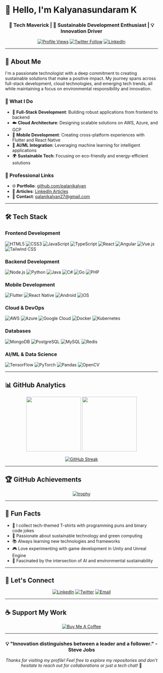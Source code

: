 # 👋 Hello, I'm Kalyanasundaram K

<div align="center">
  
### 🚀 Tech Maverick | 🌱 Sustainable Development Enthusiast | 💡 Innovation Driver

[![Profile Views](https://komarev.com/ghpvc/?username=palanikalyan&label=Profile%20Views&color=0e75b6&style=flat-square)](https://github.com/palanikalyan)
[![Twitter Follow](https://img.shields.io/twitter/follow/kalyan1727?logo=twitter&style=flat-square&color=1DA1F2)](https://twitter.com/kalyan1727)
[![LinkedIn](https://img.shields.io/badge/-LinkedIn-0077B5?style=flat-square&logo=linkedin&logoColor=white)](https://linkedin.com/in/kalyan27)

</div>

---

## 🎯 About Me

I'm a passionate technologist with a deep commitment to creating sustainable solutions that make a positive impact. My journey spans across full-stack development, cloud technologies, and emerging tech trends, all while maintaining a focus on environmental responsibility and innovation.

### 🌟 What I Do
- 🔧 **Full-Stack Development**: Building robust applications from frontend to backend
- ☁️ **Cloud Architecture**: Designing scalable solutions on AWS, Azure, and GCP
- 📱 **Mobile Development**: Creating cross-platform experiences with Flutter and React Native
- 🤖 **AI/ML Integration**: Leveraging machine learning for intelligent applications
- 🌍 **Sustainable Tech**: Focusing on eco-friendly and energy-efficient solutions

### 💼 Professional Links
- 🌐 **Portfolio**: [github.com/palanikalyan](https://github.com/palanikalyan)
- 📝 **Articles**: [LinkedIn Articles](https://www.linkedin.com/in/kalyan27/)
- 📧 **Contact**: [palanikalyan27@gmail.com](mailto:palanikalyan27@gmail.com)

---

## 🛠️ Tech Stack

### Frontend Development
![HTML5](https://img.shields.io/badge/HTML5-E34F26?style=flat-square&logo=html5&logoColor=white)
![CSS3](https://img.shields.io/badge/CSS3-1572B6?style=flat-square&logo=css3&logoColor=white)
![JavaScript](https://img.shields.io/badge/JavaScript-F7DF1E?style=flat-square&logo=javascript&logoColor=black)
![TypeScript](https://img.shields.io/badge/TypeScript-3178C6?style=flat-square&logo=typescript&logoColor=white)
![React](https://img.shields.io/badge/React-61DAFB?style=flat-square&logo=react&logoColor=black)
![Angular](https://img.shields.io/badge/Angular-DD0031?style=flat-square&logo=angular&logoColor=white)
![Vue.js](https://img.shields.io/badge/Vue.js-4FC08D?style=flat-square&logo=vue.js&logoColor=white)
![Tailwind CSS](https://img.shields.io/badge/Tailwind_CSS-38B2AC?style=flat-square&logo=tailwind-css&logoColor=white)

### Backend Development
![Node.js](https://img.shields.io/badge/Node.js-339933?style=flat-square&logo=node.js&logoColor=white)
![Python](https://img.shields.io/badge/Python-3776AB?style=flat-square&logo=python&logoColor=white)
![Java](https://img.shields.io/badge/Java-ED8B00?style=flat-square&logo=java&logoColor=white)
![C#](https://img.shields.io/badge/C%23-239120?style=flat-square&logo=c-sharp&logoColor=white)
![Go](https://img.shields.io/badge/Go-00ADD8?style=flat-square&logo=go&logoColor=white)
![PHP](https://img.shields.io/badge/PHP-777BB4?style=flat-square&logo=php&logoColor=white)

### Mobile Development
![Flutter](https://img.shields.io/badge/Flutter-02569B?style=flat-square&logo=flutter&logoColor=white)
![React Native](https://img.shields.io/badge/React_Native-61DAFB?style=flat-square&logo=react&logoColor=black)
![Android](https://img.shields.io/badge/Android-3DDC84?style=flat-square&logo=android&logoColor=white)
![iOS](https://img.shields.io/badge/iOS-000000?style=flat-square&logo=ios&logoColor=white)

### Cloud & DevOps
![AWS](https://img.shields.io/badge/AWS-232F3E?style=flat-square&logo=amazon-aws&logoColor=white)
![Azure](https://img.shields.io/badge/Azure-0078D4?style=flat-square&logo=microsoft-azure&logoColor=white)
![Google Cloud](https://img.shields.io/badge/Google_Cloud-4285F4?style=flat-square&logo=google-cloud&logoColor=white)
![Docker](https://img.shields.io/badge/Docker-2496ED?style=flat-square&logo=docker&logoColor=white)
![Kubernetes](https://img.shields.io/badge/Kubernetes-326CE5?style=flat-square&logo=kubernetes&logoColor=white)

### Databases
![MongoDB](https://img.shields.io/badge/MongoDB-47A248?style=flat-square&logo=mongodb&logoColor=white)
![PostgreSQL](https://img.shields.io/badge/PostgreSQL-336791?style=flat-square&logo=postgresql&logoColor=white)
![MySQL](https://img.shields.io/badge/MySQL-4479A1?style=flat-square&logo=mysql&logoColor=white)
![Redis](https://img.shields.io/badge/Redis-DC382D?style=flat-square&logo=redis&logoColor=white)

### AI/ML & Data Science
![TensorFlow](https://img.shields.io/badge/TensorFlow-FF6F00?style=flat-square&logo=tensorflow&logoColor=white)
![PyTorch](https://img.shields.io/badge/PyTorch-EE4C2C?style=flat-square&logo=pytorch&logoColor=white)
![Pandas](https://img.shields.io/badge/Pandas-150458?style=flat-square&logo=pandas&logoColor=white)
![OpenCV](https://img.shields.io/badge/OpenCV-5C3EE8?style=flat-square&logo=opencv&logoColor=white)

---

## 📊 GitHub Analytics

<div align="center">
  
<img height="180em" src="https://github-readme-stats.vercel.app/api?username=palanikalyan&show_icons=true&theme=tokyonight&include_all_commits=true&count_private=true"/>
<img height="180em" src="https://github-readme-stats.vercel.app/api/top-langs/?username=palanikalyan&layout=compact&langs_count=8&theme=tokyonight"/>

</div>

<div align="center">
  
[![GitHub Streak](https://github-readme-streak-stats.herokuapp.com/?user=palanikalyan&theme=tokyonight)](https://git.io/streak-stats)

</div>

---

## 🏆 GitHub Achievements

<div align="center">
  
[![trophy](https://github-profile-trophy.vercel.app/?username=palanikalyan&theme=tokyonight&row=1&column=7)](https://github.com/ryo-ma/github-profile-trophy)

</div>

---

## 🎨 Fun Facts

- 🎯 I collect tech-themed T-shirts with programming puns and binary code jokes
- 🌱 Passionate about sustainable technology and green computing
- 📚 Always learning new technologies and frameworks
- 🎮 Love experimenting with game development in Unity and Unreal Engine
- 🤖 Fascinated by the intersection of AI and environmental sustainability

---

## 🤝 Let's Connect

<div align="center">
  
[![LinkedIn](https://img.shields.io/badge/LinkedIn-0077B5?style=for-the-badge&logo=linkedin&logoColor=white)](https://linkedin.com/in/kalyan27)
[![Twitter](https://img.shields.io/badge/Twitter-1DA1F2?style=for-the-badge&logo=twitter&logoColor=white)](https://twitter.com/kalyan1727)
[![Email](https://img.shields.io/badge/Email-D14836?style=for-the-badge&logo=gmail&logoColor=white)](mailto:palanikalyan27@gmail.com)

</div>

---

## ☕ Support My Work

<div align="center">
  
[![Buy Me A Coffee](https://img.shields.io/badge/Buy%20Me%20A%20Coffee-FFDD00?style=for-the-badge&logo=buy-me-a-coffee&logoColor=black)](https://www.buymeacoffee.com/kalyan)

</div>

---

<div align="center">
  
### 💡 "Innovation distinguishes between a leader and a follower." - Steve Jobs

*Thanks for visiting my profile! Feel free to explore my repositories and don't hesitate to reach out for collaborations or just a tech chat!* 🚀

</div>
